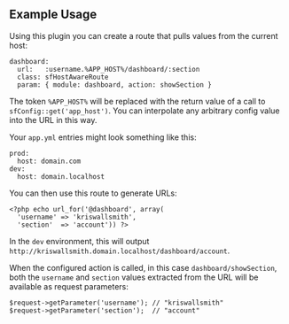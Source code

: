 Example Usage
-------------

Using this plugin you can create a route that pulls values from the current
host:

    dashboard:
      url:   :username.%APP_HOST%/dashboard/:section
      class: sfHostAwareRoute
      param: { module: dashboard, action: showSection }

The token `%APP_HOST%` will be replaced with the return value of a call to
`sfConfig::get('app_host')`. You can interpolate any arbitrary config value
into the URL in this way.

Your `app.yml` entries might look something like this:

    prod:
      host: domain.com
    dev:
      host: domain.localhost

You can then use this route to generate URLs:

    <?php echo url_for('@dashboard', array(
      'username' => 'kriswallsmith',
      'section'  => 'account')) ?>

In the `dev` environment, this will output
`http://kriswallsmith.domain.localhost/dashboard/account`.

When the configured action is called, in this case `dashboard/showSection`,
both the `username` and `section` values extracted from the URL will be
available as request parameters:

    $request->getParameter('username'); // "kriswallsmith"
    $request->getParameter('section');  // "account"
